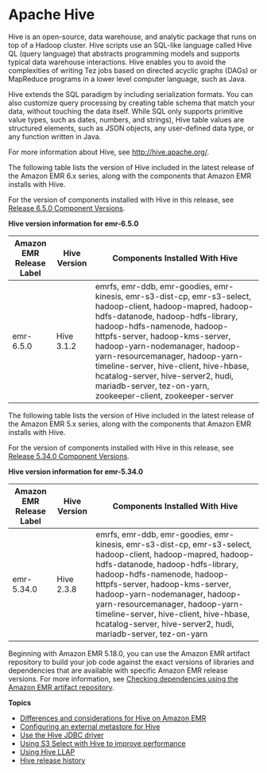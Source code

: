 # Apache Hive<a name="emr-hive"></a>

Hive is an open\-source, data warehouse, and analytic package that runs on top of a Hadoop cluster\. Hive scripts use an SQL\-like language called Hive QL \(query language\) that abstracts programming models and supports typical data warehouse interactions\. Hive enables you to avoid the complexities of writing Tez jobs based on directed acyclic graphs \(DAGs\) or MapReduce programs in a lower level computer language, such as Java\. 

Hive extends the SQL paradigm by including serialization formats\. You can also customize query processing by creating table schema that match your data, without touching the data itself\. While SQL only supports primitive value types, such as dates, numbers, and strings\), Hive table values are structured elements, such as JSON objects, any user\-defined data type, or any function written in Java\. 

For more information about Hive, see [http://hive\.apache\.org/](http://hive.apache.org/)\.

The following table lists the version of Hive included in the latest release of the Amazon EMR 6\.x series, along with the components that Amazon EMR installs with Hive\.

For the version of components installed with Hive in this release, see [Release 6\.5\.0 Component Versions](emr-650-release.md)\.


**Hive version information for emr\-6\.5\.0**  

| Amazon EMR Release Label | Hive Version | Components Installed With Hive | 
| --- | --- | --- | 
| emr\-6\.5\.0 | Hive 3\.1\.2 | emrfs, emr\-ddb, emr\-goodies, emr\-kinesis, emr\-s3\-dist\-cp, emr\-s3\-select, hadoop\-client, hadoop\-mapred, hadoop\-hdfs\-datanode, hadoop\-hdfs\-library, hadoop\-hdfs\-namenode, hadoop\-httpfs\-server, hadoop\-kms\-server, hadoop\-yarn\-nodemanager, hadoop\-yarn\-resourcemanager, hadoop\-yarn\-timeline\-server, hive\-client, hive\-hbase, hcatalog\-server, hive\-server2, hudi, mariadb\-server, tez\-on\-yarn, zookeeper\-client, zookeeper\-server | 

The following table lists the version of Hive included in the latest release of the Amazon EMR 5\.x series, along with the components that Amazon EMR installs with Hive\.

For the version of components installed with Hive in this release, see [Release 5\.34\.0 Component Versions](emr-5340-release.md)\.


**Hive version information for emr\-5\.34\.0**  

| Amazon EMR Release Label | Hive Version | Components Installed With Hive | 
| --- | --- | --- | 
| emr\-5\.34\.0 | Hive 2\.3\.8 | emrfs, emr\-ddb, emr\-goodies, emr\-kinesis, emr\-s3\-dist\-cp, emr\-s3\-select, hadoop\-client, hadoop\-mapred, hadoop\-hdfs\-datanode, hadoop\-hdfs\-library, hadoop\-hdfs\-namenode, hadoop\-httpfs\-server, hadoop\-kms\-server, hadoop\-yarn\-nodemanager, hadoop\-yarn\-resourcemanager, hadoop\-yarn\-timeline\-server, hive\-client, hive\-hbase, hcatalog\-server, hive\-server2, hudi, mariadb\-server, tez\-on\-yarn | 

Beginning with Amazon EMR 5\.18\.0, you can use the Amazon EMR artifact repository to build your job code against the exact versions of libraries and dependencies that are available with specific Amazon EMR release versions\. For more information, see [Checking dependencies using the Amazon EMR artifact repository](emr-artifact-repository.md)\.

**Topics**
+ [Differences and considerations for Hive on Amazon EMR](emr-hive-differences.md)
+ [Configuring an external metastore for Hive](emr-metastore-external-hive.md)
+ [Use the Hive JDBC driver](HiveJDBCDriver.md)
+ [Using S3 Select with Hive to improve performance](emr-hive-s3select.md)
+ [Using Hive LLAP](emr-hive-llap.md)
+ [Hive release history](Hive-release-history.md)